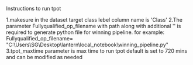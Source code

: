 Instructions to run tpot

1.makesure in the dataset target class lebel column name is 'Class'
2.The parameter Fullyqualified_op_filename with path along with additional '\' is required to generate python file for winning pipeline. for example: Fullyqualified_op_filename= "C:\\Users\\SG\\Desktop\\lantern\\local_notebook\\winning_pipeline.py"
3.tpot_maxtime parameter is max time to run tpot default is set to 720 mins and can be modified as needed